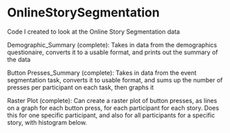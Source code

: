 # OnlineStorySegmentation
 Code I created to look at the Online Story Segmentation data


Demographic_Summary (complete):
 Takes in data from the demographics questionaire, converts it to a usable format, and prints out the summary of the data

Button Presses_Summary (complete):
 Takes in data from the event segmentation task, converts it to usable format, and sums up the number of presses per participant on each task, then graphs it 

Raster Plot (complete): 
 Can create a raster plot of button presses, as lines on a graph for each button press, for each participant for each story. Does this for one specific participant, and also for all participants for a specific story, with histogram below. 

